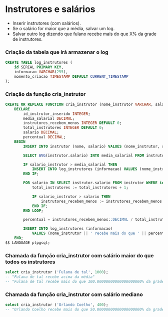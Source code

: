 # Instrutores e salários

* Inserir instrutores (com salários).
* Se o salário for maior que a média, salvar um log.
* Salvar outro log dizendo que fulano recebe mais do que X% da grade de instrutores.

### Criação da tabela que irá armazenar o log

```sql
CREATE TABLE log_instrutores (
    id SERIAL PRIMARY KEY,
    informacao VARCHAR(255),
    momento_criacao TIMESTAMP DEFAULT CURRENT_TIMESTAMP
);
```

### Criação da função cria_instrutor

```sql
CREATE OR REPLACE FUNCTION cria_instrutor (nome_instrutor VARCHAR, salario_instrutor DECIMAL) RETURNS void AS $$
    DECLARE
        id_instrutor_inserido INTEGER;
        media_salarial DECIMAL;
        instrutores_recebem_menos INTEGER DEFAULT 0;
        total_instrutores INTEGER DEFAULT 0;
        salario DECIMAL;
        percentual DECIMAL;
    BEGIN
        INSERT INTO instrutor (nome, salario) VALUES (nome_instrutor, salario_instrutor) RETURNING id INTO id_instrutor_inserido;

        SELECT AVG(instrutor.salario) INTO media_salarial FROM instrutor WHERE id <> id_instrutor_inserido;

        IF salario_instrutor > media_salarial THEN
            INSERT INTO log_instrutores (informacao) VALUES (nome_instrutor || ' recebe acima da média');
        END IF;

        FOR salario IN SELECT instrutor.salario FROM instrutor WHERE id <> id_instrutor_inserido LOOP
            total_instrutores := total_instrutores + 1;

            IF salario_instrutor > salario THEN
                instrutores_recebem_menos := instrutores_recebem_menos + 1;
            END IF;
        END LOOP;

        percentual = instrutores_recebem_menos::DECIMAL / total_instrutores::DECIMAL * 100;

        INSERT INTO log_instrutores (informacao)
            VALUES (nome_instrutor || ' recebe mais do que ' || percentual || '% da grade de instrutores');
    END;
$$ LANGUAGE plpgsql;
```

### Chamada da função cria_instrutor com salário maior do que todos os instrutores

```sql
select cria_instrutor ('Fulana de tal', 1000);
-- "Fulana de tal recebe acima da média"
-- "Fulana de tal recebe mais do que 100.00000000000000000000% da grade de instrutores"
```

### Chamada da função cria_instrutor com salário mediano

```sql
select cria_instrutor ('Orlando Coelho', 400);
-- "Orlando Coelho recebe mais do que 50.00000000000000000000% da grade de instrutores"
```